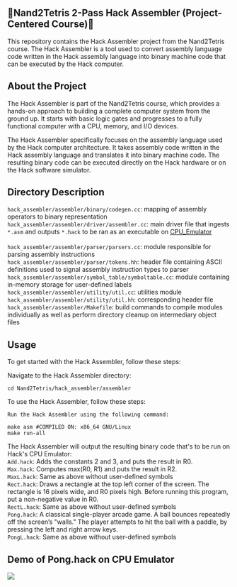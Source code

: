 ## :floppy_disk:Nand2Tetris 2-Pass Hack Assembler (Project-Centered Course):floppy_disk:

This repository contains the Hack Assembler project from the Nand2Tetris course. The Hack Assembler is a tool used to convert assembly language code written in the Hack assembly language into binary machine code that can be executed by the Hack computer.

## About the Project

The Hack Assembler is part of the Nand2Tetris course, which provides a hands-on approach to building a complete computer system from the ground up. It starts with basic logic gates and progresses to a fully functional computer with a CPU, memory, and I/O devices.

The Hack Assembler specifically focuses on the assembly language used by the Hack computer architecture. It takes assembly code written in the Hack assembly language and translates it into binary machine code. The resulting binary code can be executed directly on the Hack hardware or on the Hack software simulator.

## Directory Description
```hack_assembler/assembler/binary/codegen.cc```: mapping of assembly operators to binary representation <br>
```hack_assembler/assembler/driver/assembler.cc```: main driver file that ingests ```*.asm``` and outputs ```*.hack``` to be ran as an executable on [CPU_Emulator](https://github.com/KesMath/Nand2Tetris/blob/master/tools/CPUEmulator.sh) <br>    
```hack_assembler/assembler/parser/parsers.cc```: module responsible for parsing assembly instructions<br>
```hack_assembler/assembler/parser/tokens.hh```: header file containing ASCII definitions used to signal assembly instruction types to parser<br>
```hack_assembler/assembler/symbol_table/symboltable.cc```: module containing in-memory storage for user-defined labels<br> 
```hack_assembler/assembler/utility/util.cc```: utilities module<br>
```hack_assembler/assembler/utility/util.hh```: corresponding header file <br>
```hack_assembler/assembler/Makefile```: build commands to compile modules individually as well as perform directory cleanup on intermediary object files<br>    

## Usage

To get started with the Hack Assembler, follow these steps:


Navigate to the Hack Assembler directory:


    cd Nand2Tetris/hack_assembler/assembler


To use the Hack Assembler, follow these steps:


    Run the Hack Assembler using the following command:

    make asm #COMPILED ON: x86_64 GNU/Linux
    make run-all 


The Hack Assembler will output the resulting binary code that's to be run on Hack's CPU Emulator: <br>
```Add.hack```: Adds the constants 2 and 3, and puts the result in R0. <br>
```Max.hack```: Computes max(R0, R1) and puts the result in R2. <br>
```MaxL.hack```: Same as above without user-defined symbols <br>
```Rect.hack```: Draws a rectangle at the top left corner of the screen. The rectangle is 16 pixels wide,
and R0 pixels high. Before running this program, put a non-negative value in R0.<br>
```RectL.hack```: Same as above without user-defined symbols<br>
```Pong.hack```: A classical single-player arcade game. A ball bounces repeatedly off the screen’s "walls."
The player attempts to hit the ball with a paddle, by pressing the left and right arrow keys.<br>
```PongL.hack```: Same as above without user-defined symbols <br>

## Demo of Pong.hack on CPU Emulator
<img src="hack_assembler/assembler/assembler_out.gif">
